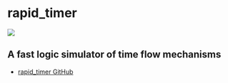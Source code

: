 # rapid_timer

![](https://img.shields.io/badge/release-v0.9.0-blue.png)

## A fast logic simulator of time flow mechanisms

* [rapid_timer GitHub](https://github.com/rangechow/rapid_timer)
